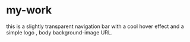 # my-work 

this is a slightly transparent navigation bar  with a cool hover effect and a simple logo , body background-image URL.
